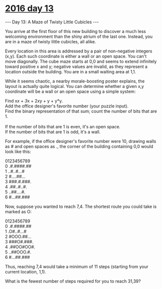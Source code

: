 # [2016 day 13](https://adventofcode.com/2016/day/13)

--- Day 13: A Maze of Twisty Little Cubicles ---

You arrive at the first floor of this new building to discover a much less welcoming environment than the shiny atrium of the last one.  Instead, you are in a maze of twisty little cubicles, all alike.



Every location in this area is addressed by a pair of non-negative integers (x,y). Each such coordinate is either a wall or an open space. You can't move diagonally. The cube maze starts at 0,0 and seems to extend infinitely toward positive x and y; negative values are invalid, as they represent a location outside the building. You are in a small waiting area at 1,1.



While it seems chaotic, a nearby morale-boosting poster explains, the layout is actually quite logical. You can determine whether a given x,y coordinate will be a wall or an open space using a simple system:



Find x*x + 3*x + 2*x*y + y + y*y.\
Add the office designer's favorite number (your puzzle input).\
Find the binary representation of that sum; count the number of bits that are 1.\
\
If the number of bits that are 1 is even, it's an open space.\
If the number of bits that are 1 is odd, it's a wall.



For example, if the office designer's favorite number were 10, drawing walls as # and open spaces as ., the corner of the building containing 0,0 would look like this:



0123456789\
0 .#.####.##\
1 ..#..#...#\
2 #....##...\
3 ###.#.###.\
4 .##..#..#.\
5 ..##....#.\
6 #...##.###



Now, suppose you wanted to reach 7,4. The shortest route you could take is marked as O:



0123456789\
0 .#.####.##\
1 .O#..#...#\
2 #OOO.##...\
3 ###O#.###.\
4 .##OO#OO#.\
5 ..##OOO.#.\
6 #...##.###



Thus, reaching 7,4 would take a minimum of 11 steps (starting from your current location, 1,1).



What is the fewest number of steps required for you to reach 31,39?



